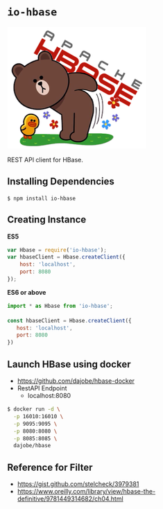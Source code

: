 # `io-hbase`

![](./docs/assets/iohbase.png)

REST API client for HBase.

## Installing Dependencies
```
$ npm install io-hbase
```

## Creating Instance
**ES5**
```javascript
var Hbase = require('io-hbase');
var hbaseClient = Hbase.createClient({
    host: 'localhost',
    port: 8080
});
```
**ES6 or above**
```javascript
import * as Hbase from 'io-hbase';

const hbaseClient = Hbase.createClient({
   host: 'localhost',
   port: 8080
})
```

## Launch HBase using docker

* https://github.com/dajobe/hbase-docker
* RestAPI Endpoint
  - localhost:8080

```bash
$ docker run -d \
  -p 16010:16010 \
  -p 9095:9095 \
  -p 8080:8080 \
  -p 8085:8085 \
  dajobe/hbase 
```

## Reference for Filter

* https://gist.github.com/stelcheck/3979381
* https://www.oreilly.com/library/view/hbase-the-definitive/9781449314682/ch04.html